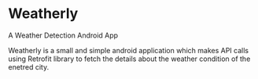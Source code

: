 # Weatherly
A Weather Detection Android App

Weatherly is a small and simple android application which makes API calls using Retrofit library to fetch the details about the weather condition of the enetred city.
